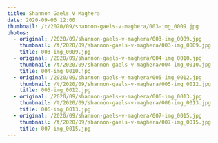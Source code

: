```yaml
---
title: Shannon Gaels V Maghera
date: 2020-09-06 12:00
thumbnail: /t/2020/09/shannon-gaels-v-maghera/003-img_0009.jpg
photos:
  - original: /2020/09/shannon-gaels-v-maghera/003-img_0009.jpg
    thumbnail: /t/2020/09/shannon-gaels-v-maghera/003-img_0009.jpg
    title: 003-img_0009.jpg
  - original: /2020/09/shannon-gaels-v-maghera/004-img_0010.jpg
    thumbnail: /t/2020/09/shannon-gaels-v-maghera/004-img_0010.jpg
    title: 004-img_0010.jpg
  - original: /2020/09/shannon-gaels-v-maghera/005-img_0012.jpg
    thumbnail: /t/2020/09/shannon-gaels-v-maghera/005-img_0012.jpg
    title: 005-img_0012.jpg
  - original: /2020/09/shannon-gaels-v-maghera/006-img_0013.jpg
    thumbnail: /t/2020/09/shannon-gaels-v-maghera/006-img_0013.jpg
    title: 006-img_0013.jpg
  - original: /2020/09/shannon-gaels-v-maghera/007-img_0015.jpg
    thumbnail: /t/2020/09/shannon-gaels-v-maghera/007-img_0015.jpg
    title: 007-img_0015.jpg
---
```

